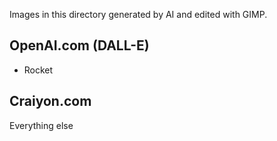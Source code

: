 Images in this directory generated by AI and edited with GIMP.

## OpenAI.com (DALL-E)

- Rocket

## Craiyon.com

Everything else
